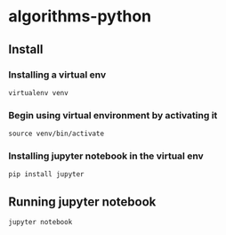 # algorithms-python

## Install
### Installing a virtual env
`virtualenv venv`

### Begin using virtual environment by activating it
`source venv/bin/activate`

### Installing jupyter notebook in the virtual env
`pip install jupyter`

## Running jupyter notebook
`jupyter notebook`


